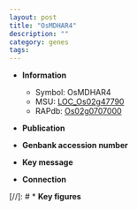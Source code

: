 ```yaml
---
layout: post
title: "OsMDHAR4"
description: ""
category: genes
tags: 
---
```


* **Information**  
    + Symbol: OsMDHAR4  
    + MSU: [LOC_Os02g47790](http://rice.uga.edu/cgi-bin/ORF_infopage.cgi?orf=LOC_Os02g47790)  
    + RAPdb: [Os02g0707000](http://rapdb.dna.affrc.go.jp/viewer/gbrowse_details/irgsp1?name=Os02g0707000)  

* **Publication**  

* **Genbank accession number**  

* **Key message**  

* **Connection**  

[//]: # * **Key figures**  


